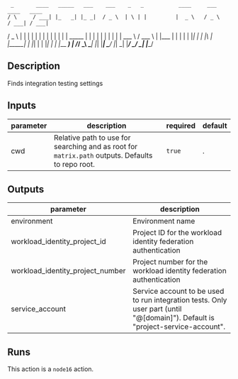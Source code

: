     _       ____   _____   ___    ___    _   _           ____     ___     ____   ____  
    / \     / ___| |_   _| |_ _|  / _ \  | \ | |         |  _ \   / _ \   / ___| / ___| 
   / _ \   | |       | |    | |  | | | | |  \| |  _____  | | | | | | | | | |     \___ \ 
  / ___ \  | |___    | |    | |  | |_| | | |\  | |_____| | |_| | | |_| | | |___   ___) |
 /_/   \_\  \____|   |_|   |___|  \___/  |_| \_|         |____/   \___/   \____| |____/ 
                                                                                        
## Description

Finds integration testing settings

## Inputs

| parameter | description | required | default |
| - | - | - | - |
| cwd | Relative path to use for searching and as root for `matrix.path` outputs. Defaults to repo root. | `true` | . |


## Outputs

| parameter | description |
| - | - |
| environment | Environment name |
| workload_identity_project_id | Project ID for the workload identity federation authentication |
| workload_identity_project_number | Project number for the workload identity federation authentication |
| service_account | Service account to be used to run integration tests. Only user part (until "@[domain]"). Default is "project-service-account". |


## Runs

This action is a `node16` action.


